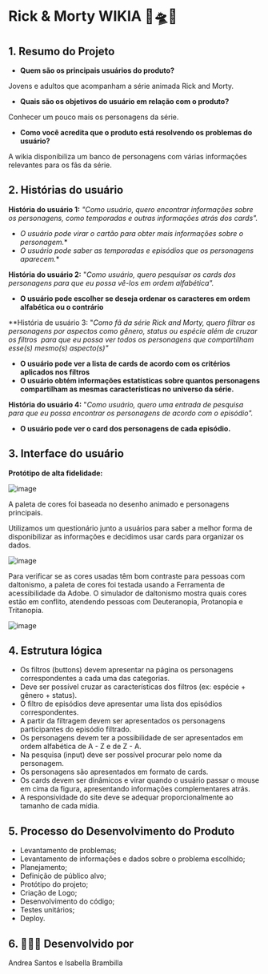 # Rick & Morty WIKIA 👴🛸👦

## 1. **Resumo do Projeto**

- **Quem são os principais usuários do produto?**

Jovens e adultos que acompanham a série animada Rick and Morty.

- **Quais são os objetivos do usuário em relação com o produto?**

Conhecer um pouco mais os personagens da série.

- **Como você acredita que o produto está resolvendo os problemas do usuário?**

A wikia disponibiliza um banco de personagens com várias informações relevantes para os fãs da série.

## 2. **Histórias do usuário**

**História do usuário 1:** *"Como usuário, quero encontrar informações sobre os personagens, como temporadas e outras informações atrás dos cards".*

- *O usuário pode virar o cartão para obter mais informações sobre o personagem.**
- *O usuário pode saber as temporadas e episódios que os personagens aparecem.**

**História do usuário 2:** "*Como usuário, quero pesquisar os cards dos personagens para que eu possa vê-los em ordem alfabética".*

- **O usuário pode escolher se deseja ordenar os caracteres em ordem alfabética ou o contrário**

**História de usuário 3: "*Como fã da série Rick and Morty, quero filtrar os personagens por aspectos como gênero, status ou espécie além de cruzar os filtros  para que eu possa ver todos os personagens que compartilham esse(s) mesmo(s) aspecto(s)"*

- **O usuário pode ver a lista de cards de acordo com os critérios aplicados nos filtros**
- **O usuário obtém informações estatísticas sobre quantos personagens compartilham as mesmas características no universo da série.**

**História do usuário 4:** "*Como usuário, quero uma entrada de pesquisa para que eu possa encontrar os personagens de acordo com o episódio".*

- **O usuário pode ver o card dos personagens de cada episódio.**

## 3. **Interface do usuário**

**Protótipo de alta fidelidade:**

![image](https://user-images.githubusercontent.com/109175594/188368806-d32725df-2eca-4896-a37f-01ebeadad7a2.png)

A paleta de cores foi baseada no desenho animado e personagens principais.

Utilizamos um questionário junto a usuários para saber a melhor forma de disponibilizar as informações e decidimos usar cards para organizar os dados.

![image](https://user-images.githubusercontent.com/109175594/188369874-f287d6b8-464b-422a-994f-7859cf9ce3bb.png)

Para verificar se as cores usadas têm bom contraste para pessoas com daltonismo, a paleta de cores foi testada usando a Ferramenta de acessibilidade da Adobe. O simulador de daltonismo mostra quais cores estão em conflito, atendendo pessoas com Deuteranopia, Protanopia e Tritanopia.

![image](https://user-images.githubusercontent.com/109175594/188369804-4ffee58b-5ccc-4a7e-998b-1ad6e4a95a57.png)

## 4. **Estrutura lógica**

- Os filtros (buttons) devem apresentar na página os personagens correspondentes a cada uma das categorias.
- Deve ser possível cruzar as características dos filtros (ex: espécie + gênero + status).
- O filtro de episódios deve apresentar uma lista dos episódios correspondentes.
- A partir da filtragem devem ser apresentados os personagens participantes do episódio filtrado.
- Os personagens devem ter a possibilidade de ser apresentados em ordem alfabética de A - Z e de Z - A.
- Na pesquisa (input) deve ser possível procurar pelo nome da personagem.
- Os personagens são apresentados em formato de cards.
- Os cards devem ser dinâmicos e virar quando o usuário passar o mouse em cima da figura, apresentando informações complementares atrás.
- A responsividade do site deve se adequar proporcionalmente ao tamanho de cada mídia.

## 5. **Processo do Desenvolvimento do Produto**

- Levantamento de problemas;
- Levantamento de informações e dados sobre o problema escolhido;
- Planejamento;
- Definição de público alvo;
- Protótipo do projeto;
- Criação de Logo;
- Desenvolvimento do código;
- Testes unitários;
- Deploy.
  
## 6. **👩🏻‍💻 Desenvolvido por**
Andrea Santos e Isabella Brambilla

